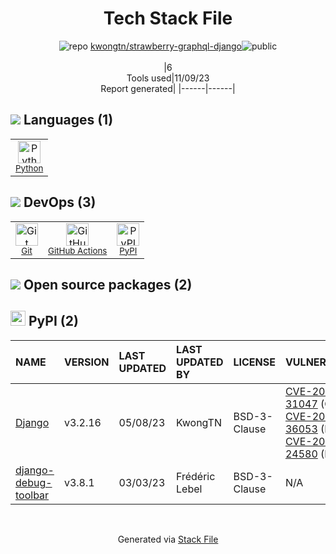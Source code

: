 <!--
--- Readme.md Snippet without images Start ---
## Tech Stack
kwongtn/strawberry-graphql-django is built on the following main stack:
- [Python](https://www.python.org) – Languages
- [GitHub Actions](https://github.com/features/actions) – Continuous Integration

Full tech stack [here](/techstack.md)
--- Readme.md Snippet without images End ---

--- Readme.md Snippet with images Start ---
## Tech Stack
kwongtn/strawberry-graphql-django is built on the following main stack:
- <img width='25' height='25' src='https://img.stackshare.io/service/993/pUBY5pVj.png' alt='Python'/> [Python](https://www.python.org) – Languages
- <img width='25' height='25' src='https://img.stackshare.io/service/11563/actions.png' alt='GitHub Actions'/> [GitHub Actions](https://github.com/features/actions) – Continuous Integration

Full tech stack [here](/techstack.md)
--- Readme.md Snippet with images End ---
-->
<div align="center">

# Tech Stack File
![](https://img.stackshare.io/repo.svg "repo") [kwongtn/strawberry-graphql-django](https://github.com/kwongtn/strawberry-graphql-django)![](https://img.stackshare.io/public_badge.svg "public")
<br/><br/>
|6<br/>Tools used|11/09/23 <br/>Report generated|
|------|------|
</div>

## <img src='https://img.stackshare.io/languages.svg'/> Languages (1)
<table><tr>
  <td align='center'>
  <img width='36' height='36' src='https://img.stackshare.io/service/993/pUBY5pVj.png' alt='Python'>
  <br>
  <sub><a href="https://www.python.org">Python</a></sub>
  <br>
  <sub></sub>
</td>

</tr>
</table>

## <img src='https://img.stackshare.io/devops.svg'/> DevOps (3)
<table><tr>
  <td align='center'>
  <img width='36' height='36' src='https://img.stackshare.io/service/1046/git.png' alt='Git'>
  <br>
  <sub><a href="http://git-scm.com/">Git</a></sub>
  <br>
  <sub></sub>
</td>

<td align='center'>
  <img width='36' height='36' src='https://img.stackshare.io/service/11563/actions.png' alt='GitHub Actions'>
  <br>
  <sub><a href="https://github.com/features/actions">GitHub Actions</a></sub>
  <br>
  <sub></sub>
</td>

<td align='center'>
  <img width='36' height='36' src='https://img.stackshare.io/service/12572/-RIWgodF_400x400.jpg' alt='PyPI'>
  <br>
  <sub><a href="https://pypi.org/">PyPI</a></sub>
  <br>
  <sub></sub>
</td>

</tr>
</table>


## <img src='https://img.stackshare.io/group.svg' /> Open source packages (2)</h2>

## <img width='24' height='24' src='https://img.stackshare.io/service/12572/-RIWgodF_400x400.jpg'/> PyPI (2)

|NAME|VERSION|LAST UPDATED|LAST UPDATED BY|LICENSE|VULNERABILITIES|
|:------|:------|:------|:------|:------|:------|
|[Django](https://pypi.org/Django)|v3.2.16|05/08/23|KwongTN |BSD-3-Clause|[CVE-2023-31047](https://github.com/advisories/GHSA-r3xc-prgr-mg9p) (Critical)<br/>[CVE-2023-36053](https://github.com/advisories/GHSA-jh3w-4vvf-mjgr) (High)<br/>[CVE-2023-24580](https://github.com/advisories/GHSA-2hrw-hx67-34x6) (High)|
|[django-debug-toolbar](https://pypi.org/django-debug-toolbar)|v3.8.1|03/03/23|Frédéric Lebel |BSD-3-Clause|N/A|

<br/>
<div align='center'>

Generated via [Stack File](https://github.com/apps/stack-file)
